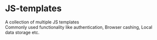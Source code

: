 # JS-templates

A collection of multiple JS templates <br />
Commonly used functionality like authentication, Browser cashing, Local data storage etc.<br/>
